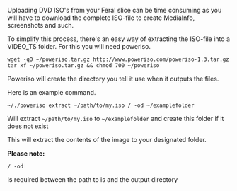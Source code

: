 
Uploading DVD ISO's from your Feral slice can be time consuming as you will have to download the complete ISO-file to create MediaInfo, screenshots and such. 

To simplify this process, there's an easy way of extracting the ISO-file into a VIDEO_TS folder. For this you will need poweriso.

~~~
wget -qO ~/poweriso.tar.gz http://www.poweriso.com/poweriso-1.3.tar.gz
tar xf ~/poweriso.tar.gz && chmod 700 ~/poweriso
~~~

Poweriso will create the directory you tell it use when it outputs the files.

Here is an example command.

~~~
~/./poweriso extract ~/path/to/my.iso / -od ~/examplefolder
~~~

Will extract `~/path/to/my.iso` to `~/examplefolder` and create this folder if it does not exist

This will extract the contents of the image to your designated folder. 

**Please note:**

~~~
/ -od
~~~

Is required between the path to is and the output directory




